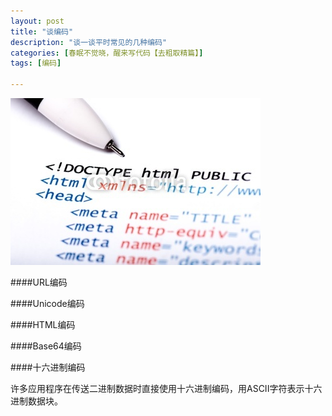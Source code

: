 ```yaml
---
layout: post
title: "谈编码"
description: "谈一谈平时常见的几种编码"
categories: [春眠不觉晓，醒来写代码【去粗取精篇】]
tags: [编码]

---
```


![image](/assets/images/2014-06-15-encode.jpg)

####URL编码

####Unicode编码

####HTML编码

####Base64编码

####十六进制编码

许多应用程序在传送二进制数据时直接使用十六进制编码，用ASCII字符表示十六进制数据块。
